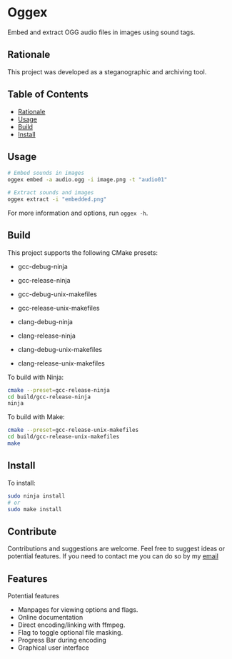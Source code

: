 # Oggex

Embed and extract OGG audio files in images using sound tags.

## Rationale

This project was developed as a steganographic and archiving tool.

## Table of Contents

- [Rationale](#rationale)
- [Usage](#usage)
- [Build](#build)
- [Install](#install)

## Usage

``` bash
# Embed sounds in images
oggex embed -a audio.ogg -i image.png -t "audio01"

# Extract sounds and images
oggex extract -i "embedded.png"
```

For more information and options, run `oggex -h`.

## Build

This project supports the following CMake presets:

- gcc-debug-ninja
- gcc-release-ninja
- gcc-debug-unix-makefiles
- gcc-release-unix-makefiles

- clang-debug-ninja
- clang-release-ninja
- clang-debug-unix-makefiles
- clang-release-unix-makefiles


To build with Ninja:

``` bash
cmake --preset=gcc-release-ninja
cd build/gcc-release-ninja
ninja
```

To build with Make:

``` bash
cmake --preset=gcc-release-unix-makefiles
cd build/gcc-release-unix-makefiles
make
```

## Install

To install:

``` bash
sudo ninja install
# or
sudo make install
```

## Contribute

Contributions and suggestions are welcome. Feel free to suggest ideas or potential features.
If you need to contact me you can do so by my [email](josephm.diza@gmail.com)

## Features

Potential features

- Manpages for viewing options and flags.
- Online documentation
- Direct encoding/linking with ffmpeg.
- Flag to toggle optional file masking.
- Progress Bar during encoding
- Graphical user interface
